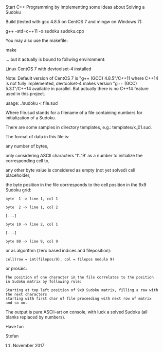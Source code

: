 Start C++ Programming by Implementing some Ideas about Solving a Sudoku


Build (tested with gcc 4.8.5 on CentOS 7 and mingw on Windows 7):

   g++ -std=c++11 -o sudoku sudoku.cpp

You may also use the makefile:

   make

... but it actually is bound to follwing environment:

   Linux CentOS 7 with devtoolset-4 installed

Note: Default version of CentOS 7 is "g++ (GCC) 4.8.5"/C++11 where C++14 is not fully implemented, devtoolset-4 makes version "g++ (GCC) 5.3.1"/C++14 available in parallel. But actually there is no C++14 feature used in this project.


usage: ./sudoku < file.sud

Where file.sud stands for a filename of a file containing numbers for initialization of a Sudoku.

There are some samples in directory templates, e.g.: templates/x_01.sud.

The format of data in this file is: 

  any number of bytes, 
  
  only considering ASCII characters '1'..'9' as a number to initialize the corresponding cell to,
  
  any other byte value is considered as empty (not yet solved) cell placeholder,
  
  the byte position in the file corrresponds to the cell position in the 9x9 Sudoku grid:
  
    byte  1 -> line 1, col 1
    
    byte  2 -> line 1, col 2
    
    [...]
    
    byte 10 -> line 2, col 1
    
    [...]
    
    byte 80 -> line 9, col 9
    
  or as algorithm (zero based indices and fileposition):
  
    cell(row = int(filepos/9), col = filepos modulo 9)
    
  or prosaic:
  
    The position of one character in the file correlates to the position in Sudoku matrix by following rule:
    
    Starting at top left position of 9x9 Sudoku matrix, filling a row with the next characters
    starting with first char of file proceeding with next row of matrix and so on.

The output is pure ASCII-art on console, with luck a solved Sudoku (all blanks replaced by numbers).

Have fun

Stefan

11. November 2017
